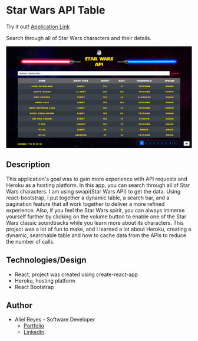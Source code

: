 # Star Wars API Table

Try it out! [Application Link](https://ar-starwars-table.herokuapp.com/)

Search through all of Star Wars characters and their details.

![Star Wars API Table](./src/assets/images/starwars-project.png)

## Description

This application's goal was to gain more experience with API requests and Heroku as a hosting platform. In this app, you can search through all of Star Wars characters. I am using swapi(Star Wars API) to get the data. Using react-bootstrap, I put together a dynamic table, a search bar, and a pagination feature that all work together to deliver a more refined experience. Also, if you feel the Star Wars spirit, you can always immerse yourself further by clicking on the volume button to enable one of the Star Wars classic soundtracks while you learn more about its characters. This project was a lot of fun to make, and I learned a lot about Heroku, creating a dynamic, searchable table and how to cache data from the APIs to reduce the number of calls. 

## Technologies/Design
- React, project was created using create-react-app
- Heroku, hosting platform
- React Bootstrap

## Author
- Aliel Reyes - Software Developer 
    - [Portfolio](https://alielreyes.netlify.app/)
    - [LinkedIn](https://www.linkedin.com/in/alielreyes/).




